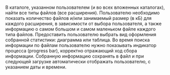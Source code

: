 В каталоге, указанном пользователем (и во всех вложенных каталогах), найти все типы файлов (все расширения). Пользователю необходимо показать количество файлов и/или занимаемый размер (в кБ) для каждого расширения, в зависимости от выбора пользователя, а также информацию о самом большом и самом маленьком файле каждого типа файлов.
Предоставить пользователю выбрать вид оформления собранной статистики: диаграмма или таблица.
Во время поиска информации по файлам пользователю нужно показывать индикатор процесса  (progress bar), корректно отражающий ход сбора информации.
Собранную информацию сохранять в файл и при следующей загрузке автоматически отображать пользователю, с указанием даты и времени.
